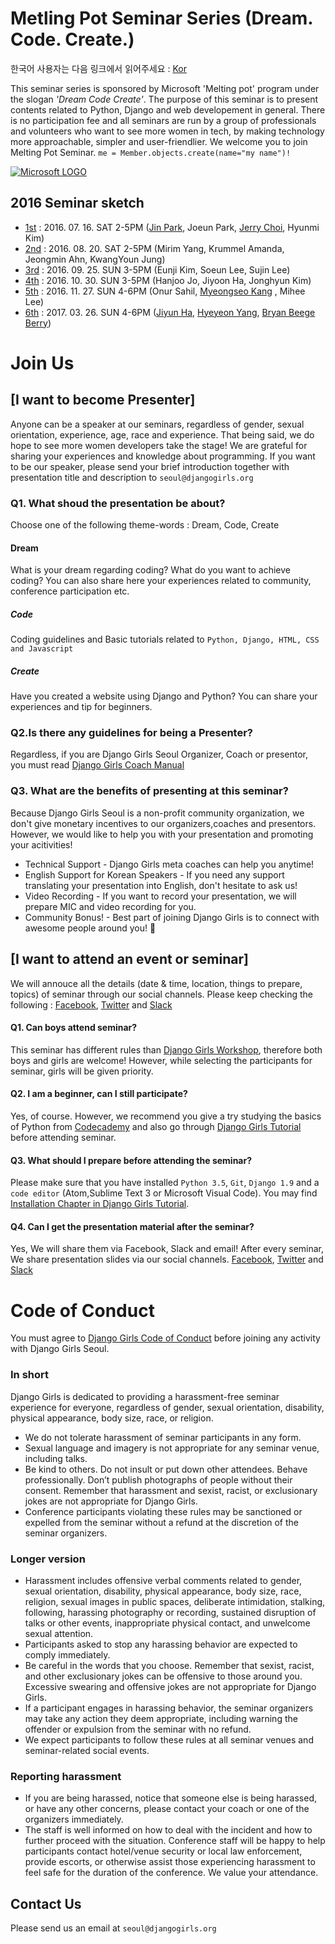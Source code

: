 # Metling Pot Seminar Series (Dream. Code. Create.)
한국어 사용자는 다음 링크에서 읽어주세요 : [Kor](https://github.com/DjangoGirlsSeoul/seminar/blob/master/README.md)

This seminar series is sponsored by Microsoft 'Melting pot' program under the slogan *'Dream Code Create'*. The purpose of this seminar is to present contents related to Python, Django and web developement in general. There is no participation fee and all seminars are run by a group of professionals and volunteers who want to see more women in tech, by making technology more approachable, simpler and user-friendlier. We welcome you to join Melting Pot Seminar. `me = Member.objects.create(name="my name")!`

[![Microsoft LOGO](http://4.bp.blogspot.com/-fbqmrO-y-6o/UDZv0b2tn6I/AAAAAAAAL5g/sI1SPQFjDdw/s1600/Microsoft+logo+2012.png)](https://www.microsoft.com/ko-kr/events/2014/meltingpot/)

## 2016 Seminar sketch
- [1st](https://github.com/DjangoGirlsSeoul/seminar/tree/master/2016-07) : 2016. 07. 16. SAT 2-5PM ([Jin Park](https://www.jinpark.net/), Joeun Park, [Jerry Choi](http://jellyms.kr/), Hyunmi Kim)
- [2nd](https://github.com/DjangoGirlsSeoul/seminar/tree/master/2016-08) : 2016. 08. 20. SAT 2-5PM (Mirim Yang, Krummel Amanda, Jeongmin Ahn, KwangYoun Jung)
- [3rd](https://github.com/DjangoGirlsSeoul/seminar/tree/master/2016-09) : 2016. 09. 25. SUN 3-5PM (Eunji Kim, Soeun Lee, Sujin Lee)
- [4th](https://github.com/DjangoGirlsSeoul/seminar/tree/master/2016-10) : 2016. 10. 30. SUN 3-5PM (Hanjoo Jo, Jiyoon Ha, Jonghyun Kim)
- [5th](https://github.com/DjangoGirlsSeoul/seminar/tree/master/2016-11) : 2016. 11. 27. SUN 4-6PM (Onur Sahil, [Myeongseo Kang](http://leop0ld.github.io) , Mihee Lee)
- [6th](https://github.com/DjangoGirlsSeoul/seminar/tree/master/2017-03) : 2017. 03. 26. SUN 4-6PM ([Jiyun Ha](https://github.com/punkyoon), [Hyeyeon Yang](https://github.com/imyeonn), [Bryan Beege Berry](https://github.com/TheBeege))

# Join Us

## [I want to become Presenter]
Anyone can be a speaker at our seminars, regardless of gender, sexual orientation, experience, age, race and experience. That being said, we do hope to see more women developers take the stage! We are grateful for sharing your experiences and knowledge about programming. If you want to be our speaker, please send your brief introduction together with presentation title and description to `seoul@djangogirls.org`

### Q1. What shoud the presentation be about?
Choose one of the following theme-words : Dream, Code, Create

#### Dream
What is your dream regarding coding? What do you want to achieve coding? You can also share here your experiences related to community, conference participation etc.

##### Code
Coding guidelines and Basic tutorials related to `Python, Django, HTML, CSS and Javascript`

##### Create
Have you created a website using Django and Python? You can share your experiences and tip for beginners.

### Q2.Is there any guidelines for being a Presenter?
Regardless, if you are Django Girls Seoul Organizer, Coach or presentor, you must read [Django Girls Coach Manual](http://coach.djangogirls.org/)

### Q3. What are the benefits of presenting at this seminar?
Because Django Girls Seoul is a non-profit community organization, we don't give monetary incentives to our organizers,coaches and presentors. However, we would like to help you with your presentation and promoting your acitivities!
* Technical Support - Django Girls meta coaches can help you anytime!
* English Support for Korean Speakers - If you need any support translating your presentation into English, don't hesitate to ask us!
* Video Recording - If you want to record your presentation, we will prepare MIC and video recording for you.
* Community Bonus! - Best part of joining Django Girls is to connect with awesome people around you! :heartbeat:

## [I want to attend an event or seminar]
We will annouce all the details (date & time, location, things to prepare, topics) of seminar through our social channels. Please keep checking the following : [Facebook](https://www.facebook.com/djangogirlsseoul/), [Twitter](https://twitter.com/djangogirlseoul) and [Slack](https://djangogirlsseoul.slack.com)


####  Q1. Can boys attend seminar?
This seminar has different rules than [Django Girls Workshop](https://djangogirls.org/), therefore both boys and girls are welcome! However, while selecting the participants for seminar, girls will be given priority.

#### Q2. I am a beginner, can I still participate?
Yes, of course. However, we recommend you give a try studying the basics of Python from [Codecademy](https://www.codecademy.com) and also go through [Django Girls Tutorial](http://tutorial.djangogirls.org/) before attending seminar.

#### Q3. What should I prepare before attending the seminar?
Please make sure that you have installed `Python 3.5`, `Git`, `Django 1.9` and a `code editor` (Atom,Sublime Text 3 or Microsoft Visual Code). You may find [Installation Chapter in Django Girls Tutorial](http://tutorial.djangogirls.org/ko/installation/).

#### Q4. Can I get the presentation material after the seminar?
Yes, We will share them via Facebook, Slack and email!
After every seminar, We share presentation slides via our social channels. [Facebook](https://www.facebook.com/djangogirlsseoul/), [Twitter](https://twitter.com/djangogirlseoul) and [Slack](https://djangogirlsseoul.slack.com)

# Code of Conduct
You must agree to [Django Girls Code of Conduct](https://djangogirls.org/pages/coc/) before joining any activity with Django Girls Seoul.

### In short
Django Girls is dedicated to providing a harassment-free seminar experience for everyone, regardless of gender, sexual orientation, disability, physical appearance, body size, race, or religion.
- We do not tolerate harassment of seminar participants in any form.
- Sexual language and imagery is not appropriate for any seminar venue, including talks.
- Be kind to others. Do not insult or put down other attendees. Behave professionally. Don’t publish photographs of people without their consent. Remember that harassment and sexist, racist, or exclusionary jokes are not appropriate for Django Girls.
- Conference participants violating these rules may be sanctioned or expelled from the seminar without a refund at the discretion of the seminar organizers.

### Longer version
- Harassment includes offensive verbal comments related to gender, sexual orientation, disability, physical appearance, body size, race, religion, sexual images in public spaces, deliberate intimidation, stalking, following, harassing photography or recording, sustained disruption of talks or other events, inappropriate physical contact, and unwelcome sexual attention.
- Participants asked to stop any harassing behavior are expected to comply immediately.
- Be careful in the words that you choose. Remember that sexist, racist, and other exclusionary jokes can be offensive to those around you. Excessive swearing and offensive jokes are not appropriate for Django Girls.
- If a participant engages in harassing behavior, the seminar organizers may take any action they deem appropriate, including warning the offender or expulsion from the seminar with no refund.
- We expect participants to follow these rules at all  seminar venues and seminar-related social events.

### Reporting harassment
- If you are being harassed, notice that someone else is being harassed, or have any other concerns, please contact your coach or one of the organizers immediately.
- The staff is well informed on how to deal with the incident and how to further proceed with the situation. Conference staff will be happy to help participants contact hotel/venue security or local law enforcement, provide escorts, or otherwise assist those experiencing harassment to feel safe for the duration of the conference. We value your attendance.

## Contact Us
Please send us an email at `seoul@djangogirls.org`
